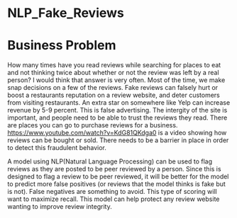 # NLP_Fake_Reviews

# Business Problem

How many times have you read reviews while searching for places to eat and not thinking twice about whether or not the review was left by a real person? I would think that answer is very often. Most of the time, we make snap decisions on a few of the reviews. Fake reviews can falsely hurt or boost a restaurants reputation on a review website, and deter customers from visiting restaurants. An extra star on somewhere like Yelp can increase revenue by 5-9 percent. This is false advertising. The intergity of the site is important, and people need to be able to trust the reviews they read. There are places you can go to purchase reviews for a business. https://www.youtube.com/watch?v=KdG81QKdga0 is a video showing how reviews can be bought or sold. There needs to be a barrier in place in order to detect this fraudulent behavior.
 
A model using NLP(Natural Language Processing) can be used to flag reviews as they are posted to be peer reviewed by a person. Since this is designed to flag a review to be peer reviewed, it will be better for the model to predict more false positives (or reviews that the model thinks is fake but is not). False negatives are something to avoid. This type of scoring will want to maximize recall. This model can help protect any review website wanting to improve review integrity.
